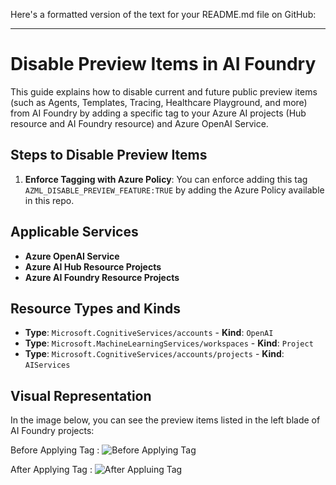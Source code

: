 Here's a formatted version of the text for your README.md file on GitHub:

---

# Disable Preview Items in AI Foundry

This guide explains how to disable current and future public preview items (such as Agents, Templates, Tracing, Healthcare Playground, and more) from AI Foundry by adding a specific tag to your Azure AI projects (Hub resource and AI Foundry resource) and Azure OpenAI Service.

## Steps to Disable Preview Items

1. **Enforce Tagging with Azure Policy**: You can enforce adding this tag `AZML_DISABLE_PREVIEW_FEATURE:TRUE` by adding the Azure Policy available in this repo.

## Applicable Services

- **Azure OpenAI Service**
- **Azure AI Hub Resource Projects**
- **Azure AI Foundry Resource Projects**

## Resource Types and Kinds

- **Type**: `Microsoft.CognitiveServices/accounts` - **Kind**: `OpenAI`
- **Type**: `Microsoft.MachineLearningServices/workspaces` - **Kind**: `Project`
- **Type**: `Microsoft.CognitiveServices/accounts/projects` - **Kind**: `AIServices`

## Visual Representation

In the image below, you can see the preview items listed in the left blade of AI Foundry projects:

Before Applying Tag : 
![Before Applying Tag](https://raw.githubusercontent.com/shivangvora39/AIFoundryPolicies/main/images/AIFoundryBeforeTag.jpg)

After Applying Tag : 
![After Appluing Tag](https://raw.githubusercontent.com/shivangvora39/AIFoundryPolicies/main/images/AIFoundryAfterTag.jpg)
